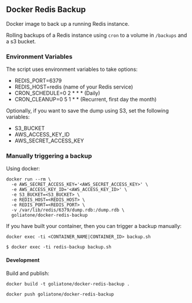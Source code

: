## Docker Redis Backup
Docker image to back up a running Redis instance.

Rolling backups of a Redis instance using `cron` to a volume in `/backups` and a s3 bucket.

### Environment Variables

The script uses environment variables to take options:

- REDIS_PORT=6379
- REDIS_HOST=redis (name of your Redis service)
- CRON_SCHEDULE=0 2 * * * (Daily)
- CRON_CLEANUP=0 5 1 * * (Recurrent, first day the month)

Optionally, if you want to save the dump using S3, set the following variables:

- S3_BUCKET
- AWS_ACCESS_KEY_ID
- AWS_SECRET_ACCESS_KEY

### Manually triggering a backup

Using docker:

```
docker run --rm \
  -e AWS_SECRET_ACCESS_KEY='<AWS_SECRET_ACCESS_KEY>' \
  -e AWS_ACCESS_KEY_ID='<AWS_ACCESS_KEY_ID>' \
  -e S3_BUCKET=<S3_BUCKET> \
  -e REDIS_HOST=<REDIS_HOST> \
  -e REDIS_PORT=<REDIS_PORT> \
  -v /var/lib/redis/6379/dump.rdb:/dump.rdb \
  goliatone/docker-redis-backup
```

If you have built your container, then you can trigger a backup manually:
```
docker exec -ti <CONTAINER_NAME|CONTAINER_ID> backup.sh
```

```
$ docker exec -ti redis-backup backup.sh
```


#### Development

Build and publish:

```
docker build -t goliatone/docker-redis-backup .
```

```
docker push goliatone/docker-redis-backup
```
